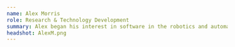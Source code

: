 ```yaml
---
name: Alex Morris
role: Research & Technology Development
summary: Alex began his interest in software in the robotics and automation industry, and now manages technical contributions at the Institute. Originally hailing from Canada, he's a boardsports and rock climbing enthusiast, and is now working on the transition from piano to guitar. A number of his libraries and tools are published on our Github repo, but we're happy to help if you've got an interesting problem to solve. 
headshot: AlexM.png
---
```

